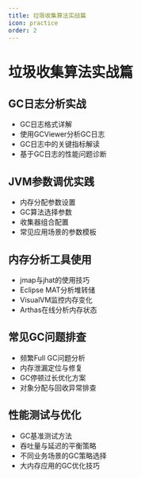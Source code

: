 ```yaml
---
title: 垃圾收集算法实战篇
icon: practice
order: 2
---
```

# 垃圾收集算法实战篇

## GC日志分析实战
- GC日志格式详解
- 使用GCViewer分析GC日志
- GC日志中的关键指标解读
- 基于GC日志的性能问题诊断

## JVM参数调优实践
- 内存分配参数设置
- GC算法选择参数
- 收集器组合配置
- 常见应用场景的参数模板

## 内存分析工具使用
- jmap与jhat的使用技巧
- Eclipse MAT分析堆转储
- VisualVM监控内存变化
- Arthas在线分析内存状态

## 常见GC问题排查
- 频繁Full GC问题分析
- 内存泄漏定位与修复
- GC停顿过长优化方案
- 对象分配与回收异常排查

## 性能测试与优化
- GC基准测试方法
- 吞吐量与延迟的平衡策略
- 不同业务场景的GC策略选择
- 大内存应用的GC优化技巧

